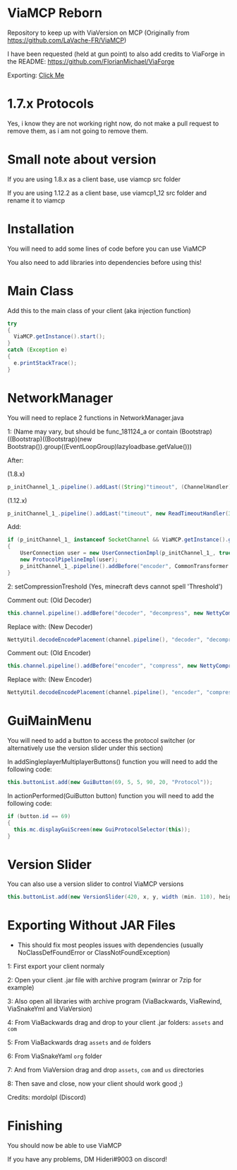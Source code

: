 # ViaMCP Reborn
Repository to keep up with ViaVersion on MCP (Originally from https://github.com/LaVache-FR/ViaMCP)

I have been requested (held at gun point) to also add credits to ViaForge in the README: https://github.com/FlorianMichael/ViaForge

Exporting: [Click Me](https://github.com/Foreheadchann/ViaMCP-Reborn#exporting-without-jar-files)

# 1.7.x Protocols
Yes, i know they are not working right now, do not make a pull request to remove them, as i am not going to remove them.

# Small note about version
If you are using 1.8.x as a client base, use viamcp src folder

If you are using 1.12.2 as a client base, use viamcp1_12 src folder and rename it to viamcp

# Installation
You will need to add some lines of code before you can use ViaMCP

You also need to add libraries into dependencies before using this!

# Main Class
Add this to the main class of your client (aka injection function)

```java
try
{
  ViaMCP.getInstance().start();
}
catch (Exception e)
{
  e.printStackTrace();
}
```

# NetworkManager
You will need to replace 2 functions in NetworkManager.java

1: (Name may vary, but should be func_181124_a or contain (Bootstrap)((Bootstrap)((Bootstrap)(new Bootstrap()).group((EventLoopGroup)lazyloadbase.getValue()))

After:

(1.8.x)

```java
p_initChannel_1_.pipeline().addLast((String)"timeout", (ChannelHandler)(new ReadTimeoutHandler(30))).addLast((String)"splitter", (ChannelHandler)(new MessageDeserializer2())).addLast((String)"decoder", (ChannelHandler)(new MessageDeserializer(EnumPacketDirection.CLIENTBOUND))).addLast((String)"prepender", (ChannelHandler)(new MessageSerializer2())).addLast((String)"encoder", (ChannelHandler)(new MessageSerializer(EnumPacketDirection.SERVERBOUND))).addLast((String)"packet_handler", (ChannelHandler)networkmanager);
```

(1.12.x)

```java
p_initChannel_1_.pipeline().addLast("timeout", new ReadTimeoutHandler(30)).addLast("splitter", new NettyVarint21FrameDecoder()).addLast("decoder", new NettyPacketDecoder(EnumPacketDirection.CLIENTBOUND)).addLast("prepender", new NettyVarint21FrameEncoder()).addLast("encoder", new NettyPacketEncoder(EnumPacketDirection.SERVERBOUND)).addLast("packet_handler", networkmanager);
```

Add: 

```java
if (p_initChannel_1_ instanceof SocketChannel && ViaMCP.getInstance().getVersion() != ViaMCP.PROTOCOL_VERSION)
{
    UserConnection user = new UserConnectionImpl(p_initChannel_1_, true);
    new ProtocolPipelineImpl(user);
    p_initChannel_1_.pipeline().addBefore("encoder", CommonTransformer.HANDLER_ENCODER_NAME, new MCPEncodeHandler(user)).addBefore("decoder", CommonTransformer.HANDLER_DECODER_NAME, new MCPDecodeHandler(user));
}
```

2: setCompressionTreshold (Yes, minecraft devs cannot spell 'Threshold') 

Comment out: (Old Decoder)

```java
this.channel.pipeline().addBefore("decoder", "decompress", new NettyCompressionDecoder(treshold));
```

Replace with: (New Decoder)

```java
NettyUtil.decodeEncodePlacement(channel.pipeline(), "decoder", "decompress", new NettyCompressionDecoder(treshold));
```

Comment out: (Old Encoder)

```java
this.channel.pipeline().addBefore("encoder", "compress", new NettyCompressionEncoder(treshold))
```

Replace with: (New Encoder)

```java
NettyUtil.decodeEncodePlacement(channel.pipeline(), "encoder", "compress", new NettyCompressionEncoder(treshold));
```

# GuiMainMenu
You will need to add a button to access the protocol switcher (or alternatively use the version slider under this section)

In addSingleplayerMultiplayerButtons() function you will need to add the following code:

```java
this.buttonList.add(new GuiButton(69, 5, 5, 90, 20, "Protocol"));
```

In actionPerformed(GuiButton button) function you will need to add the following code:

```java
if (button.id == 69)
{
  this.mc.displayGuiScreen(new GuiProtocolSelector(this));
}
```

# Version Slider
You can also use a version slider to control ViaMCP versions

```java
this.buttonList.add(new VersionSlider(420, x, y, width (min. 110), height));
```

# Exporting Without JAR Files

- This should fix most peoples issues with dependencies (usually NoClassDefFoundError or ClassNotFoundException)

1: First export your client normaly

2: Open your client .jar file with archive program (winrar or 7zip for example)

3: Also open all libraries with archive program (ViaBackwards, ViaRewind, ViaSnakeYml and ViaVersion)

4: From ViaBackwards drag and drop to your client .jar folders: ``assets`` and ``com``

5: From ViaBackwards drag ``assets`` and ``de`` folders

6: From ViaSnakeYaml ``org`` folder

7: And from ViaVersion drag and drop ``assets``, ``com`` and ``us`` directories

8: Then save and close, now your client should work good ;)

Credits: mordolpl (Discord)

# Finishing
You should now be able to use ViaMCP

If you have any problems, DM Hideri#9003 on discord!
